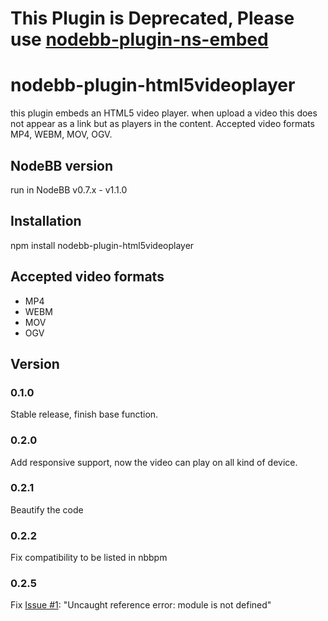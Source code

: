 # This Plugin is Deprecated, Please use [nodebb-plugin-ns-embed](https://github.com/NicolasSiver/nodebb-plugin-ns-embed)

# nodebb-plugin-html5videoplayer

this plugin embeds an HTML5 video player.
when upload a video this does not appear as a link but as players in the content.
Accepted video formats MP4, WEBM, MOV, OGV.

## NodeBB version

run in NodeBB v0.7.x - v1.1.0

## Installation

npm install nodebb-plugin-html5videoplayer

## Accepted video formats

- MP4
- WEBM
- MOV
- OGV

## Version

### 0.1.0

Stable release, finish base function.

### 0.2.0

Add responsive support, now the video can play on all kind of device.

### 0.2.1

Beautify the code

### 0.2.2

Fix compatibility to be listed in nbbpm

### 0.2.5

Fix [Issue #1](https://github.com/Xuanwo/nodebb-plugin-html5videoplayer/issues/1): "Uncaught reference error: module is not defined"
